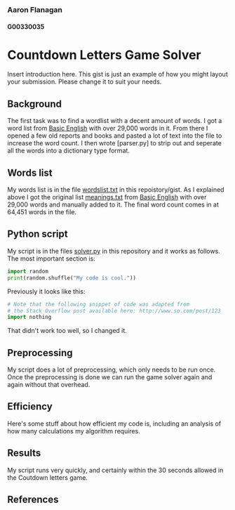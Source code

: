 ### Aaron Flanagan
#### G00330035

# Countdown Letters Game Solver
Insert introduction here.
This gist is just an example of how you might layout your submission.
Please change it to suit your needs.

## Background
The first task was to find a wordlist with a decent amount of words. I got a word list from [Basic English][1] with over 29,000 words in it.
From there I opened a few old reports and books and pasted a lot of text into the file to increase the word count. I then wrote [parser.py] to strip out and seperate all the words into a dictionary type format.

## Words list
My words list is in the file [wordslist.txt](wordslist.txt) in this repoistory/gist.
As I explained above I got the original list [meanings.txt](meanings.txt) from [Basic English][1] with over 29,000 words and manually added to it. The final word count comes in at 64,451 words in the file. 

## Python script
My script is in the files [solver.py](solver.py) in this repository and it works as follows.
The most important section is:

```python
import random
print(random.shuffle("My code is cool."))
```

Previously it looks like this:
```python
# Note that the following snippet of code was adapted from
# the Stack Overflow post available here: http://www.so.com/post/123
import nothing
```
That didn't work too well, so I changed it.

## Preprocessing
My script does a lot of preprocessing, which only needs to be run once.
Once the preprocessing is done we can run the game solver again and again without that overhead.

## Efficiency
Here's some stuff about how efficient my code is, including an analysis of how many calculations my algorithm requires.

## Results
My script runs very quickly, and certainly within the 30 seconds allowed in the Coutdown letters game.


## References
[1]: http://www.basic-english.org/down/download.html
[2]: http://www.oxfordlearnersdictionaries.com/wordlist/english/oxford3000/
[3]: http://www.oxfordlearnersdictionaries.com/wordlist/english/oxford3000/